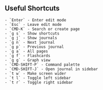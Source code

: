 ## Useful Shortcuts
	- `Enter` - Enter edit mode
	- `Esc` - Leave edit mode
	- `CMD-K` - Search or create page
	- `g s` - Show shortcuts
	- `g j` - Show journals
	- `g n` - Next journal
	- `g p` - Previous journal
	- `g a` - All pages
	- `g f` - Flashcards
	- `g g` - Graph view
	- `CMD-SHIFT-P` - Command palette
	- `CMD-SHIFT-J` - Open journal in sidebar
	- `t w` - Make screen wider
	- `t l` - Toggle left sidebar
	- `t r` - Toggle right sidebar
